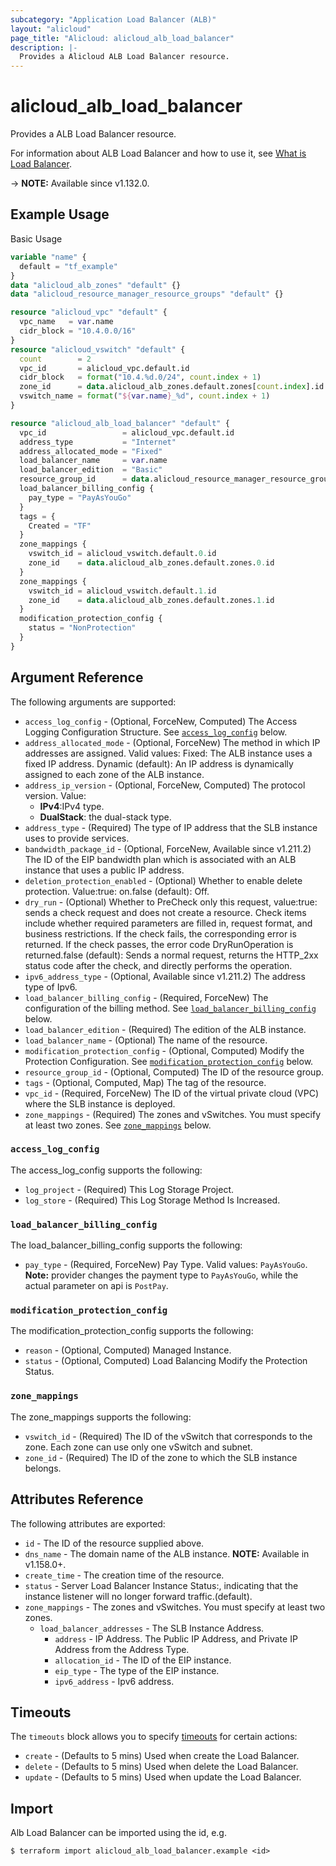 ```yaml
---
subcategory: "Application Load Balancer (ALB)"
layout: "alicloud"
page_title: "Alicloud: alicloud_alb_load_balancer"
description: |-
  Provides a Alicloud ALB Load Balancer resource.
---
```


# alicloud_alb_load_balancer

Provides a ALB Load Balancer resource.

For information about ALB Load Balancer and how to use it, see [What is Load Balancer](https://www.alibabacloud.com/help/en/slb/application-load-balancer/developer-reference/api-alb-2020-06-16-createloadbalancer).

-> **NOTE:** Available since v1.132.0.

## Example Usage

Basic Usage

```terraform
variable "name" {
  default = "tf_example"
}
data "alicloud_alb_zones" "default" {}
data "alicloud_resource_manager_resource_groups" "default" {}

resource "alicloud_vpc" "default" {
  vpc_name   = var.name
  cidr_block = "10.4.0.0/16"
}
resource "alicloud_vswitch" "default" {
  count        = 2
  vpc_id       = alicloud_vpc.default.id
  cidr_block   = format("10.4.%d.0/24", count.index + 1)
  zone_id      = data.alicloud_alb_zones.default.zones[count.index].id
  vswitch_name = format("${var.name}_%d", count.index + 1)
}

resource "alicloud_alb_load_balancer" "default" {
  vpc_id                 = alicloud_vpc.default.id
  address_type           = "Internet"
  address_allocated_mode = "Fixed"
  load_balancer_name     = var.name
  load_balancer_edition  = "Basic"
  resource_group_id      = data.alicloud_resource_manager_resource_groups.default.groups.0.id
  load_balancer_billing_config {
    pay_type = "PayAsYouGo"
  }
  tags = {
    Created = "TF"
  }
  zone_mappings {
    vswitch_id = alicloud_vswitch.default.0.id
    zone_id    = data.alicloud_alb_zones.default.zones.0.id
  }
  zone_mappings {
    vswitch_id = alicloud_vswitch.default.1.id
    zone_id    = data.alicloud_alb_zones.default.zones.1.id
  }
  modification_protection_config {
    status = "NonProtection"
  }
}
```

## Argument Reference

The following arguments are supported:
* `access_log_config` - (Optional, ForceNew, Computed) The Access Logging Configuration Structure. See [`access_log_config`](#access_log_config) below.
* `address_allocated_mode` - (Optional, ForceNew) The method in which IP addresses are assigned. Valid values:  Fixed: The ALB instance uses a fixed IP address. Dynamic (default): An IP address is dynamically assigned to each zone of the ALB instance.
* `address_ip_version` - (Optional, ForceNew, Computed) The protocol version. Value:
  - **IPv4**:IPv4 type.
  - **DualStack**: the dual-stack type.
* `address_type` - (Required) The type of IP address that the SLB instance uses to provide services.
* `bandwidth_package_id` - (Optional, ForceNew, Available since v1.211.2) The ID of the EIP bandwidth plan which is associated with an ALB instance that uses a public IP address.
* `deletion_protection_enabled` - (Optional) Whether to enable delete protection. Value:true: on.false (default): Off.
* `dry_run` - (Optional) Whether to PreCheck only this request, value:true: sends a check request and does not create a resource. Check items include whether required parameters are filled in, request format, and business restrictions. If the check fails, the corresponding error is returned. If the check passes, the error code DryRunOperation is returned.false (default): Sends a normal request, returns the HTTP_2xx status code after the check, and directly performs the operation.
* `ipv6_address_type` - (Optional, Available since v1.211.2) The address type of Ipv6.
* `load_balancer_billing_config` - (Required, ForceNew) The configuration of the billing method. See [`load_balancer_billing_config`](#load_balancer_billing_config) below.
* `load_balancer_edition` - (Required) The edition of the ALB instance.
* `load_balancer_name` - (Optional) The name of the resource.
* `modification_protection_config` - (Optional, Computed) Modify the Protection Configuration. See [`modification_protection_config`](#modification_protection_config) below.
* `resource_group_id` - (Optional, Computed) The ID of the resource group.
* `tags` - (Optional, Computed, Map) The tag of the resource.
* `vpc_id` - (Required, ForceNew) The ID of the virtual private cloud (VPC) where the SLB instance is deployed.
* `zone_mappings` - (Required) The zones and vSwitches. You must specify at least two zones. See [`zone_mappings`](#zone_mappings) below.

### `access_log_config`

The access_log_config supports the following:
* `log_project` - (Required) This Log Storage Project.
* `log_store` - (Required) This Log Storage Method Is Increased.

### `load_balancer_billing_config`

The load_balancer_billing_config supports the following:
* `pay_type` - (Required, ForceNew) Pay Type. Valid values: `PayAsYouGo`. **Note:** provider changes the payment type to `PayAsYouGo`, while the actual parameter on api is `PostPay`.

### `modification_protection_config`

The modification_protection_config supports the following:
* `reason` - (Optional, Computed) Managed Instance.
* `status` - (Optional, Computed) Load Balancing Modify the Protection Status.

### `zone_mappings`

The zone_mappings supports the following:
* `vswitch_id` - (Required) The ID of the vSwitch that corresponds to the zone. Each zone can use only one vSwitch and subnet.
* `zone_id` - (Required) The ID of the zone to which the SLB instance belongs.

## Attributes Reference

The following attributes are exported:
* `id` - The ID of the resource supplied above.
* `dns_name` - The domain name of the ALB instance. **NOTE:** Available in v1.158.0+.
* `create_time` - The creation time of the resource.
* `status` - Server Load Balancer Instance Status:, indicating that the instance listener will no longer forward traffic.(default).
* `zone_mappings` - The zones and vSwitches. You must specify at least two zones.
  * `load_balancer_addresses` - The SLB Instance Address.
    * `address` - IP Address. The Public IP Address, and Private IP Address from the Address Type.
    * `allocation_id` - The ID of the EIP instance.
    * `eip_type` - The type of the EIP instance.
    * `ipv6_address` - Ipv6 address.

## Timeouts

The `timeouts` block allows you to specify [timeouts](https://www.terraform.io/docs/configuration-0-11/resources.html#timeouts) for certain actions:
* `create` - (Defaults to 5 mins) Used when create the Load Balancer.
* `delete` - (Defaults to 5 mins) Used when delete the Load Balancer.
* `update` - (Defaults to 5 mins) Used when update the Load Balancer.

## Import

Alb Load Balancer can be imported using the id, e.g.

```shell
$ terraform import alicloud_alb_load_balancer.example <id>
```